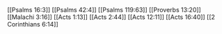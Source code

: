 [[Psalms 16:3]]
[[Psalms 42:4]]
[[Psalms 119:63]]
[[Proverbs 13:20]]
[[Malachi 3:16]]
[[Acts 1:13]]
[[Acts 2:44]]
[[Acts 12:11]]
[[Acts 16:40]]
[[2 Corinthians 6:14]]
